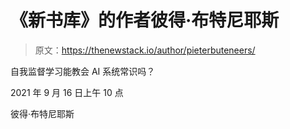 # 《新书库》的作者彼得·布特尼耶斯

> 原文：<https://thenewstack.io/author/pieterbuteneers/>

自我监督学习能教会 AI 系统常识吗？

2021 年 9 月 16 日上午 10 点

彼得·布特尼耶斯